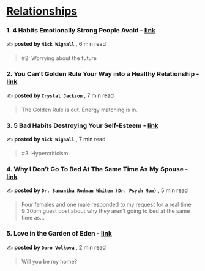 
<h1><a href=https://medium.com/tag/relationships/recommended target="_blank" rel="noopener noreferrer">Relationships</a></h1>
<h3>1. 4 Habits Emotionally Strong People Avoid - <a href=https://medium.com/@nickwignall/4-habits-emotionally-strong-people-avoid-5c313e354c34?source=tag_recommended_feed---------0-84----------relationships----------5aa3914a_ebee_4b64_964b_9653e4cacdba------- target="_blank" rel="noopener noreferrer">link</a></h3>

✍️ **posted by `Nick Wignall`** <date> , 6 min read</date>

<blockquote>#2: Worrying about the future</blockquote>

<h3>2. You Can’t Golden Rule Your Way into a Healthy Relationship - <a href=https://medium.com/heart-affairs/you-cant-golden-rule-your-way-into-a-healthy-relationship-6ba1f245f98e?source=tag_recommended_feed---------1-107----------relationships----------5aa3914a_ebee_4b64_964b_9653e4cacdba------- target="_blank" rel="noopener noreferrer">link</a></h3>

✍️ **posted by `Crystal Jackson`** <date> , 7 min read</date>

<blockquote>The Golden Rule is out. Energy matching is in.</blockquote>

<h3>3. 5 Bad Habits Destroying Your Self-Esteem - <a href=https://medium.com/@nickwignall/5-bad-habits-destroying-your-self-esteem-56abd2dcc6b2?source=tag_recommended_feed---------2-85----------relationships----------5aa3914a_ebee_4b64_964b_9653e4cacdba------- target="_blank" rel="noopener noreferrer">link</a></h3>

✍️ **posted by `Nick Wignall`** <date> , 7 min read</date>

<blockquote>#3: Hypercriticism</blockquote>

<h3>4. Why I Don’t Go To Bed At The Same Time As My Spouse - <a href=https://medium.com/@DrPsychMom/why-i-dont-go-to-bed-at-the-same-time-as-my-spouse-3ed57f641cda?source=tag_recommended_feed---------3-84----------relationships----------5aa3914a_ebee_4b64_964b_9653e4cacdba------- target="_blank" rel="noopener noreferrer">link</a></h3>

✍️ **posted by `Dr. Samantha Rodman Whiten (Dr. Psych Mom)`** <date> , 5 min read</date>

<blockquote>Four females and one male responded to my request for a real time 9:30pm guest post about why they aren’t going to bed at the same time as…</blockquote>

<h3>5. Love in the Garden of Eden - <a href=https://medium.com/scribe/love-in-the-garden-of-eden-bfa2441c0241?source=tag_recommended_feed---------4-107----------relationships----------5aa3914a_ebee_4b64_964b_9653e4cacdba------- target="_blank" rel="noopener noreferrer">link</a></h3>

✍️ **posted by `Doro Volkova`** <date> , 2 min read</date>

<blockquote>Will you be my home?</blockquote>

